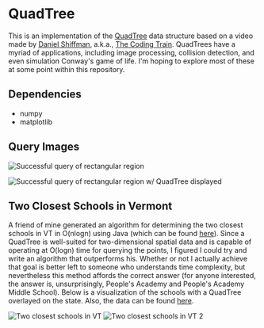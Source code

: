 # QuadTree

This is an implementation of the [QuadTree](https://en.wikipedia.org/wiki/Quadtree) data structure based on a video made by [Daniel Shiffman](https://shiffman.net/), a.k.a., [The Coding Train](https://thecodingtrain.com/). QuadTrees have a myriad of applications, including image processing, collision detection, and even simulation Conway's game of life. I'm hoping to explore most of these at some point within this repository.

## Dependencies
* numpy
* matplotlib


## Query Images
![Successful query of rectangular region](https://github.com/sdawley1/potential-octo-funicular/blob/main/images/query_success.png?raw=true)

![Successful query of rectangular region w/ QuadTree displayed](https://github.com/sdawley1/potential-octo-funicular/blob/main/images/query_success_outlines.png?raw=true)


## Two Closest Schools in Vermont
A friend of mine generated an algorithm for determining the two closest schools in VT in O(nlogn) using Java (which can be found [here](https://github.com/jamiehax/closest-schools)). Since a QuadTree is well-suited for two-dimensional spatial data and is capable of operating at O(logn) time for querying the points, I figured I could try and write an algorithm that outperforms his. Whether or not I actually achieve that goal is better left to someone who understands time complexity, but nevertheless this method affords the correct answer (for anyone interested, the answer is, unsurprisingly, People's Academy and People's Academy Middle School). Below is a visualization of the schools with a QuadTree overlayed on the state. Also, the data can be found [here](https://geodata.vermont.gov/).

![Two closest schools in VT](https://github.com/sdawley1/potential-octo-funicular/blob/main/images/closest_schools.png?raw=true)
![Two closest schools in VT 2](https://github.com/sdawley1/potential-octo-funicular/blob/main/images/closest_schools_zoom.png?raw=true)

